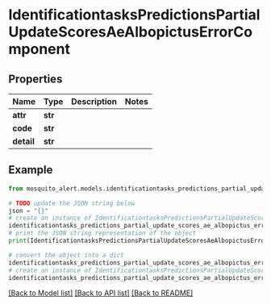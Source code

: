 # IdentificationtasksPredictionsPartialUpdateScoresAeAlbopictusErrorComponent


## Properties

Name | Type | Description | Notes
------------ | ------------- | ------------- | -------------
**attr** | **str** |  | 
**code** | **str** |  | 
**detail** | **str** |  | 

## Example

```python
from mosquito_alert.models.identificationtasks_predictions_partial_update_scores_ae_albopictus_error_component import IdentificationtasksPredictionsPartialUpdateScoresAeAlbopictusErrorComponent

# TODO update the JSON string below
json = "{}"
# create an instance of IdentificationtasksPredictionsPartialUpdateScoresAeAlbopictusErrorComponent from a JSON string
identificationtasks_predictions_partial_update_scores_ae_albopictus_error_component_instance = IdentificationtasksPredictionsPartialUpdateScoresAeAlbopictusErrorComponent.from_json(json)
# print the JSON string representation of the object
print(IdentificationtasksPredictionsPartialUpdateScoresAeAlbopictusErrorComponent.to_json())

# convert the object into a dict
identificationtasks_predictions_partial_update_scores_ae_albopictus_error_component_dict = identificationtasks_predictions_partial_update_scores_ae_albopictus_error_component_instance.to_dict()
# create an instance of IdentificationtasksPredictionsPartialUpdateScoresAeAlbopictusErrorComponent from a dict
identificationtasks_predictions_partial_update_scores_ae_albopictus_error_component_from_dict = IdentificationtasksPredictionsPartialUpdateScoresAeAlbopictusErrorComponent.from_dict(identificationtasks_predictions_partial_update_scores_ae_albopictus_error_component_dict)
```
[[Back to Model list]](../README.md#documentation-for-models) [[Back to API list]](../README.md#documentation-for-api-endpoints) [[Back to README]](../README.md)



